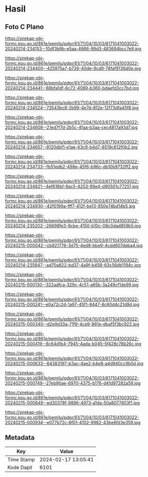 # Hasil

## Foto C Plano

https://sirekap-obj-formc.kpu.go.id/861e/pemilu/pdpr/61/71/04/10/03/6171041003022-20240214-234153--10df3b9b-e5aa-4666-99d3-483694bcc7e9.jpg

https://sirekap-obj-formc.kpu.go.id/861e/pemilu/pdpr/61/71/04/10/03/6171041003022-20240214-234400--425975a7-b726-40de-9cd9-78faf9136d0e.jpg

https://sirekap-obj-formc.kpu.go.id/861e/pemilu/pdpr/61/71/04/10/03/6171041003022-20240214-234441--88bfa1df-6c72-4089-b360-bdaefd3cc7bd.jpg

https://sirekap-obj-formc.kpu.go.id/861e/pemilu/pdpr/61/71/04/10/03/6171041003022-20240214-234524--73543bc8-2b99-4e7d-812e-12f73dfa45f8.jpg

https://sirekap-obj-formc.kpu.go.id/861e/pemilu/pdpr/61/71/04/10/03/6171041003022-20240214-234608--21ed7f7d-2b5c-4faa-b3aa-cec4817a93d7.jpg

https://sirekap-obj-formc.kpu.go.id/861e/pemilu/pdpr/61/71/04/10/03/6171041003022-20240214-234657--8120dbf1-e1ae-43c9-b4d7-8519c612f0b2.jpg

https://sirekap-obj-formc.kpu.go.id/861e/pemilu/pdpr/61/71/04/10/03/6171041003022-20240214-234733--fb51edb2-498e-45f6-b96c-db10b9732ff2.jpg

https://sirekap-obj-formc.kpu.go.id/861e/pemilu/pdpr/61/71/04/10/03/6171041003022-20240214-234821--4ef616bf-9ac5-4253-99e4-d90501c77251.jpg

https://sirekap-obj-formc.kpu.go.id/861e/pemilu/pdpr/61/71/04/10/03/6171041003022-20240214-234930--42f0199a-fff7-412f-be13-850e74bd14b5.jpg

https://sirekap-obj-formc.kpu.go.id/861e/pemilu/pdpr/61/71/04/10/03/6171041003022-20240214-235202--26698fe3-9cbe-4150-b10c-08c0dad859b5.jpg

https://sirekap-obj-formc.kpu.go.id/861e/pemilu/pdpr/61/71/04/10/03/6171041003022-20240215-000042--cb821776-3d75-4ed8-bbe9-4cdd607deba4.jpg

https://sirekap-obj-formc.kpu.go.id/861e/pemilu/pdpr/61/71/04/10/03/6171041003022-20240214-235847--ad70a822-bd37-4a9f-b458-63c56db1194c.jpg

https://sirekap-obj-formc.kpu.go.id/861e/pemilu/pdpr/61/71/04/10/03/6171041003022-20240215-000130--322adfca-329c-4c51-a65b-3a249cf1de99.jpg

https://sirekap-obj-formc.kpu.go.id/861e/pemilu/pdpr/61/71/04/10/03/6171041003022-20240215-000241--e0a72c2d-1a97-45f1-8447-8c60d4c21d9d.jpg

https://sirekap-obj-formc.kpu.go.id/861e/pemilu/pdpr/61/71/04/10/03/6171041003022-20240215-000340--d2e9d33a-71f9-4ce9-861e-dbaf5f3bc922.jpg

https://sirekap-obj-formc.kpu.go.id/861e/pemilu/pdpr/61/71/04/10/03/6171041003022-20240215-000419--8c64d1b4-7945-4ada-b045-5f428c78b26c.jpg

https://sirekap-obj-formc.kpu.go.id/861e/pemilu/pdpr/61/71/04/10/03/6171041003022-20240215-000633--64383197-b3ac-4ae2-b4e8-a4d940cc9b5d.jpg

https://sirekap-obj-formc.kpu.go.id/861e/pemilu/pdpr/61/71/04/10/03/6171041003022-20240215-000749--27eb90ae-6970-4375-b176-d41d97282a59.jpg

https://sirekap-obj-formc.kpu.go.id/861e/pemilu/pdpr/61/71/04/10/03/6171041003022-20240215-000849--ed30378f-9896-4973-a1da-50a8077403f1.jpg

https://sirekap-obj-formc.kpu.go.id/861e/pemilu/pdpr/61/71/04/10/03/6171041003022-20240215-000934--e077b72c-6f01-4102-9982-43be6fd3e359.jpg


## Metadata

| Key        | Value               |
| ---------- | ------------------- |
| Time Stamp | 2024-02-17 13:05:41 |
| Kode Dapil | 6101                |



